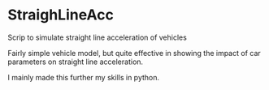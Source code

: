 # StraighLineAcc
 Scrip to simulate straight line acceleration of vehicles

Fairly simple vehicle model, but quite effective in showing the impact of
car parameters on straight line acceleration.

I mainly made this further my skills in python.
